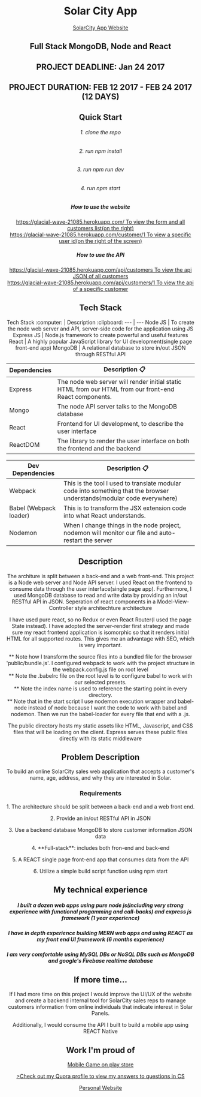 
<center>
<h1>Solar City App</h1>
<a href="https://glacial-wave-21085.herokuapp.com/">SolarCity App Website</a>
<h2>Full Stack MongoDB, Node and React</h2>
<h2>PROJECT DEADLINE: Jan 24 2017
<h2>PROJECT DURATION: FEB 12 2017 - FEB 24 2017 (12 DAYS)

<h2>Quick Start</h2>
<h6>1. clone the repo</h6>
<h6>2. run npm install</h6>
<h6>3. run npm run dev</h6>
<h6>4. run npm start</h6>

<h5>How to use the website</h5>
<a href="https://glacial-wave-21085.herokuapp.com/">https://glacial-wave-21085.herokuapp.com/ To view the form and all customers list(on the right)</a><br>
<a href="https://glacial-wave-21085.herokuapp.com/customer/1">https://glacial-wave-21085.herokuapp.com/customer/1 To view a specific user id(on the right of the screen)</a>

<h5>How to use the API</h5>
<a href="https://glacial-wave-21085.herokuapp.com/api/customers">https://glacial-wave-21085.herokuapp.com/api/customers To view the api JSON of all customers</a><br>
<a href="https://glacial-wave-21085.herokuapp.com/api/customers/1">https://glacial-wave-21085.herokuapp.com/api/customers/1 To view the api of a specific customer</a>

<h2> Tech Stack</h2>
Tech Stack :computer: | Description :clipboard:
    --- | ---
    Node JS | To create the node web server and API, server-side code for the application using JS
    Express JS | Node.js framework to create powerful and useful features
    React | A highly popular JavaScript library for UI development(single page front-end app)
    MongoDB | A relational database to store in/out JSON through RESTful API
    
Dependencies | Description :clipboard:
    --- | ---
    Express | The node web server will render initial static HTML from our HTML from our front-end React components.
    Mongo | The node API server talks to the MongoDB database
    React | Frontend for UI development, to describe the user interface
    ReactDOM | The library to render the user interface on both the frontend and the backend

Dev Dependencies | Description :clipboard:
    --- | ---
    Webpack | This is the tool I used to translate modular code into something that the browser understands(modular code everywhere)
    Babel (Webpack loader) | This is to transform the JSX extension code into what React understands. 
    Nodemon | When I change things in the node project, nodemon will monitor our file and auto-restart the server 

<h2>Description</h2>

<p>The architure is split between a back-end and a web front-end. This project is a Node web server and Node API server. I used React on the frontend to consume data through the user interface(single page app). Furthermore, I used MongoDB database to read and write data by providing an in/out RESTful API in JSON. Seperation of react components in a Model-View-Controller style architechture architecture</p>

<p>I have used pure react, so no Redux or even React Router(I used the page State instead). I have adopted the server-render first strategy and made sure my react frontend application is isomorphic so that it renders initial HTML for all supported routes. This gives me an advantage with SEO, which is very important.</p>

<span>** Note how I transform the source files into a bundled file for the browser 'public/bundle.js'. I configured webpack to work with the project structure in the webpack.config.js file on root level</span><br>
<span>** Note the .babelrc file on the root level is to configure babel to work with our selected presets.</span><br>
<span>** Note the index name is used to reference the starting point in every directory.</span><br>
<span>** Note that in the start script I use nodemon execution wrapper and babel-node instead of node because I want the code to work with babel and nodemon. Then we run the babel-loader for every file that end with a .js.</span>

<p>The public directory hosts my static assets like HTML, Javascript, and CSS files that will be loading on the client. Express serves these public files directly with its static middleware</p>

<h2>Problem Description</h2>
<p>To build an online SolarCity sales web application that accepts a customer's name, age, address, and why they are interested in Solar.</p>
<h3>Requirements</h3>
<p>1. The architecture should be split between a back-end and a web front end.</p>
<p>2. Provide an in/out RESTful API in JSON</p>
<p>3. Use a backend database MongoDB to store customer information JSON data</p>
<p>4. **Full-stack**: includes both fron-end and back-end</p>
<p>5. A REACT single page front-end app that consumes data from the API</p>
<p>6. Utilize a simple build script function using npm start</p>

<h2>My technical experience</h2>
<h5>I built a dozen web apps using pure node js(including very strong experience with functional progamming and call-backs) and express js framework (1 year experience)</h5>
<h5>I have in depth experience building MERN web apps and using REACT as my front end UI framework (6 months experience)</h5>
<h5>I am very comfortable using MySQL DBs or NoSQL DBs such as MongoDB and google's Firebase realtime database</h5> 


<h2>If more time...</h2>
<p>If I had more time on this project I would improve the UI/UX of the website and create a backend internal tool for SolarCity sales reps to manage customers information from online individuals that indicate interest in Solar Panels.</p>
<p>Additionally, I would consume the API I built to build a mobile app using REACT Native</p>

<h2>Work I'm proud of</h2>
<a href="https://play.google.com/store/apps/details?id=com.GamifyStudios.SuperHeroJump&hl=en">Mobile Game on play store</a>

<a href="https://www.quora.com/profile/Talab-Hussein">>Check out my Quora profile to view my answers to questions in CS</a>

<a href="www.talabhussein.me">Personal Website</a>

</center>
